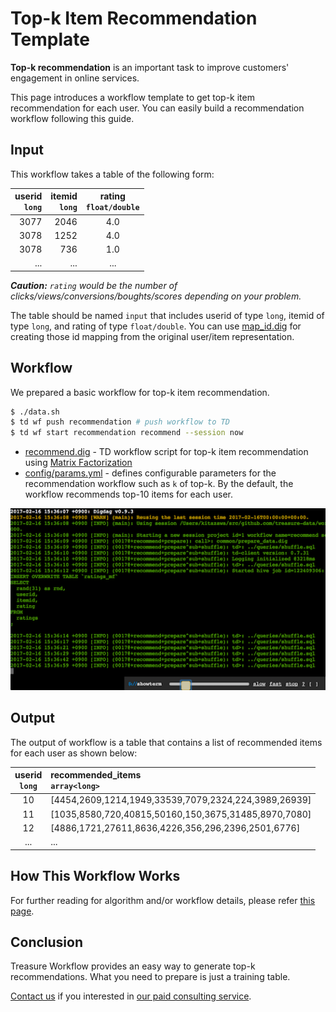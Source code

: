
Top-k Item Recommendation Template
===

**Top-k recommendation** is an important task to improve customers' engagement in online services.

This page introduces a workflow template to get top-k item recommendation for each user. You can easily build a recommendation workflow following this guide.

## Input

This workflow takes a table of the following form:

| userid<br/>`long` | itemid<br/>`long` | rating<br/>`float/double` |
|---:|---:|:---:|
|3077|2046|4.0|
|3078|1252|4.0|
|3078|736|1.0|
| ... |...|...|

_**Caution:** `rating` would be the number of clicks/views/conversions/boughts/scores depending on your problem._

The table should be named `input` that includes userid of type `long`, itemid of type `long`, and rating of type `float/double`. You can use [map_id.dig](./map_id.dig) for creating those id mapping from the original user/item representation.

## Workflow

We prepared a basic workflow for top-k item recommendation.

```sh
$ ./data.sh
$ td wf push recommendation # push workflow to TD
$ td wf start recommendation recommend --session now
```

* [recommend.dig](recommend.dig) - TD workflow script for top-k item recommendation using [Matrix Factorization](https://docs.treasuredata.com/articles/hivemall-movielens20m-mf)
* [config/params.yml](config/params.yml) - defines configurable parameters for the recommendation workflow such as `k` of top-k. By the default, the workflow recommends top-10 items for each user.

[<img src="docs/img/capture.png" alt="capture" max_height=300 />](http://showterm.io/31b8df49efcfbc2bfc5ef#fast)

## Output

The output of workflow is a table that contains a list of recommended items for each user as shown below:

| userid<br/>`long` | recommended_items<br/>`array<long>` |
|:---:|:---|
| 10 |[4454,2609,1214,1949,33539,7079,2324,224,3989,26939]|
| 11 |[1035,8580,720,40815,50160,150,3675,31485,8970,7080]|
| 12 |[4886,1721,27611,8636,4226,356,296,2396,2501,6776]|
| ... |...|

## How This Workflow Works

For further reading for algorithm and/or workflow details, please refer [this page](docs/more.md).

## Conclusion

Treasure Workflow provides an easy way to generate top-k recommendations. What you need to prepare is just a training table.

[Contact us](https://www.treasuredata.com/contact_us) if you interested in [our paid consulting service](https://docs.treasuredata.com/articles/data-science-consultation).
